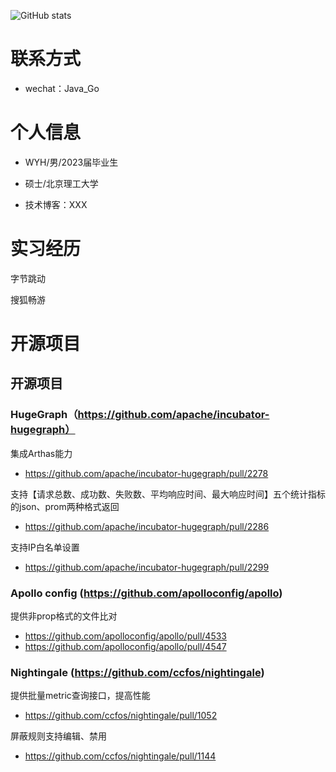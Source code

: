 ![ GitHub stats](https://github-readme-stats.vercel.app/api?username=SunnyBoy-WYH)

# 联系方式

- wechat：Java_Go

# 个人信息

 - WYH/男/2023届毕业生
 
 - 硕士/北京理工大学
 
 - 技术博客：XXX


# 实习经历

  字节跳动
  
  搜狐畅游
# 开源项目

## 开源项目
### HugeGraph（https://github.com/apache/incubator-hugegraph）
集成Arthas能力

- https://github.com/apache/incubator-hugegraph/pull/2278

支持【请求总数、成功数、失败数、平均响应时间、最大响应时间】五个统计指标的json、prom两种格式返回

- https://github.com/apache/incubator-hugegraph/pull/2286

支持IP白名单设置

- https://github.com/apache/incubator-hugegraph/pull/2299

### Apollo config (https://github.com/apolloconfig/apollo)

提供非prop格式的文件比对

- https://github.com/apolloconfig/apollo/pull/4533
- https://github.com/apolloconfig/apollo/pull/4547

### Nightingale (https://github.com/ccfos/nightingale)

提供批量metric查询接口，提高性能

- https://github.com/ccfos/nightingale/pull/1052

屏蔽规则支持编辑、禁用

- https://github.com/ccfos/nightingale/pull/1144
